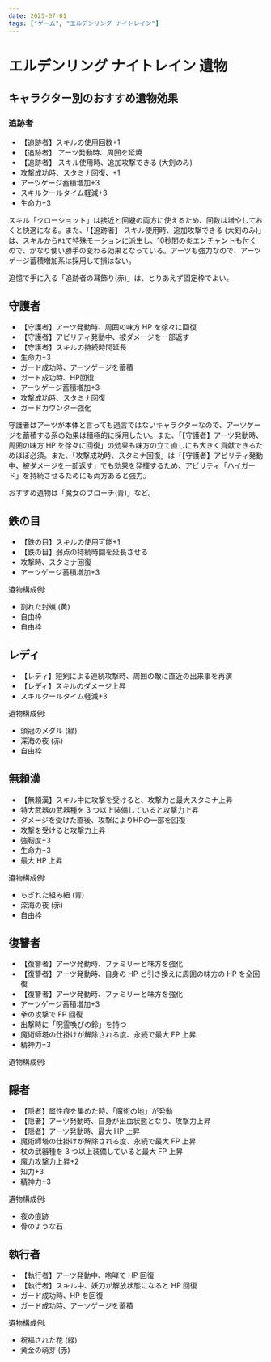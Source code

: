 ```yaml
---
date: 2025-07-01
tags: ["ゲーム", "エルデンリング ナイトレイン"]
---
```


# エルデンリング ナイトレイン 遺物

## キャラクター別のおすすめ遺物効果

### 追跡者

- 【追跡者】スキルの使用回数+1
- 【追跡者】 アーツ発動時、周囲を延焼
- 【追跡者】 スキル使用時、追加攻撃できる (大剣のみ)
- 攻撃成功時、スタミナ回復、+1
- アーツゲージ蓄積増加+3
- スキルクールタイム軽減+3
- 生命力+3

スキル「クローショット」は接近と回避の両方に使えるため、回数は増やしておくと快適になる。また、「【追跡者】 スキル使用時、追加攻撃できる (大剣のみ)」は、スキルから`R1`で特殊モーションに派生し、10秒間の炎エンチャントも付くので、かなり使い勝手の変わる効果となっている。アーツも強力なので、アーツゲージ蓄積増加系は採用して損はない。

追憶で手に入る「追跡者の耳飾り(赤)」は、とりあえず固定枠でよい。

## 守護者

- 【守護者】アーツ発動時、周囲の味方 HP を徐々に回復
- 【守護者】アビリティ発動中、被ダメージを一部返す
- 【守護者】スキルの持続時間延長
- 生命力+3
- ガード成功時、アーツゲージを蓄積
- ガード成功時、HP回復
- アーツゲージ蓄積増加+3
- 攻撃成功時、スタミナ回復
- ガードカウンター強化

守護者はアーツが本体と言っても過言ではないキャラクターなので、アーツゲージを蓄積する系の効果は積極的に採用したい。また、「【守護者】アーツ発動時、周囲の味方 HP を徐々に回復」の効果も味方の立て直しにも大きく貢献できるためほぼ必須。また、「攻撃成功時、スタミナ回復」は「【守護者】アビリティ発動中、被ダメージを一部返す」でも効果を発揮するため、アビリティ「ハイガード」を持続させるためにも両方あると強力。

おすすめ遺物は「魔女のブローチ(青)」など。

## 鉄の目

- 【鉄の目】スキルの使用可能+1
- 【鉄の目】弱点の持続時間を延長させる
- 攻撃時、スタミナ回復
- アーツゲージ蓄積増加+3

遺物構成例:

- 割れた封蝋 (黄)
- 自由枠
- 自由枠

## レディ

- 【レディ】短剣による連続攻撃時、周囲の敵に直近の出来事を再演
- 【レディ】スキルのダメージ上昇
- スキルクールタイム軽減+3

遺物構成例:

- 頭冠のメダル (緑)
- 深海の夜 (赤)
- 自由枠

## 無頼漢

- 【無頼漢】スキル中に攻撃を受けると、攻撃力と最大スタミナ上昇
- 特大武器の武器種を 3 つ以上装備していると攻撃力上昇
- ダメージを受けた直後、攻撃によりHPの一部を回復
- 攻撃を受けると攻撃力上昇
- 強靭度+3
- 生命力+3
- 最大 HP 上昇

遺物構成例:

- ちぎれた組み紐 (青)
- 深海の夜 (赤)
- 自由枠

## 復讐者

- 【復讐者】アーツ発動時、ファミリーと味方を強化
- 【復讐者】アーツ発動時、自身の HP と引き換えに周囲の味方の HP を全回復
- 【復讐者】アーツ発動時、ファミリーと味方を強化
- アーツゲージ蓄積増加+3
- 拳の攻撃で FP 回復
- 出撃時に「呪霊喚びの鈴」を持つ
- 魔術師塔の仕掛けが解除される度、永続で最大 FP 上昇
- 精神力+3

遺物構成例:

## 隠者

- 【隠者】属性痕を集めた時、「魔術の地」が発動
- 【隠者】アーツ発動時、自身が出血状態となり、攻撃力上昇
- 【隠者】アーツ発動時、最大 HP 上昇
- 魔術師塔の仕掛けが解除される度、永続で最大 FP 上昇
- 杖の武器種を 3 つ以上装備していると最大 FP 上昇
- 魔力攻撃力上昇+2
- 知力+3
- 精神力+3

遺物構成例:

- 夜の痕跡
- 骨のような石

## 執行者

- 【執行者】アーツ発動中、咆哮で HP 回復
- 【執行者】スキル中、妖刀が解放状態になると HP 回復
- ガード成功時、HP を回復
- ガード成功時、アーツゲージを蓄積

遺物構成例:

- 祝福された花 (緑)
- 黄金の萌芽 (赤)
